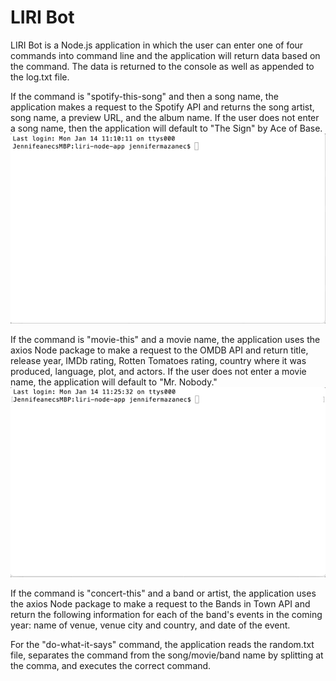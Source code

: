 # LIRI Bot
LIRI Bot is a Node.js application in which the user can enter one of four commands into command line and the application will return data based on the command. The data is returned to the console as well as appended to the log.txt file.

If the command is "spotify-this-song" and then a song name, the application makes a request to the Spotify API and returns the song artist, song name, a preview URL, and the album name. If the user does not enter a song name, then the application will default to "The Sign" by Ace of Base.
![Video of spotify-this-song command](/Gifs/spotify-this-song.gif)

If the command is "movie-this" and a movie name, the application uses the axios Node package to make a request to the OMDB API and return title, release year, IMDb rating, Rotten Tomatoes rating, country where it was produced, language, plot, and actors. If the user does not enter a movie name, the application will default to "Mr. Nobody."
![Video of movie-this command](/Gifs/movie-this.gif)

If the command is "concert-this" and a band or artist, the application uses the axios Node package to make a request to the Bands in Town API and return the following information for each of the band's events in the coming year: name of venue, venue city and country, and date of the event.

For the "do-what-it-says" command, the application reads the random.txt file, separates the command from the song/movie/band name by splitting at the comma, and executes the correct command.
